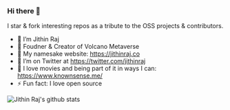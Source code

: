 ### Hi there 👋

 I star & fork interesting repos as a tribute to the OSS projects & contributors.


- 🔭 I’m Jithin Raj
- 🌋 Foudner & Creator of Volcano Metaverse
- 🏢 My namesake website: https://jithinraj.co
- 🦜 I’m on Twitter at https://twitter.com/jithinraj
- 🎥 I love movies and being part of it in ways I can: https://www.knownsense.me/
- ⚡ Fun fact: I love open source


![Jithin Raj's github stats](https://github-readme-stats.vercel.app/api?username=jithinraj&show_icons=true)
